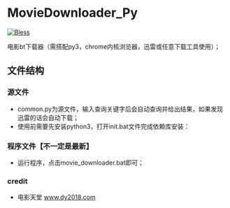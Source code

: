 # MovieDownloader_Py
[![Bless](https://cdn.rawgit.com/LunaGao/BlessYourCodeTag/master/tags/alpaca.svg)](http://lunagao.github.io/BlessYourCodeTag/)

电影bt下载器（需搭配py3，chrome内核浏览器，迅雷或任意下载工具使用）；
## 文件结构
### 源文件
- common.py为源文件，输入查询关键字后会自动查询并给出结果，如果发现迅雷的话会自动下载；
- 使用前需要先安装python3，打开init.bat文件完成依赖库安装：
### 程序文件【不一定是最新】
- 运行程序，点击movie_downloader.bat即可；
 ### credit
- 电影天堂 www.dy2018.com
